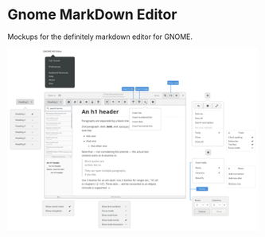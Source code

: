 # Gnome MarkDown Editor

Mockups for the definitely markdown editor for GNOME. 

![alt text](https://github.com/gnacho/Gnome-MD/blob/master/mockup-4.png)


